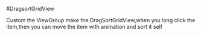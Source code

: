 #DragsortGridView

Custom the ViewGroup make the DragSortGridView,when you long click the item,then you can move the item with animation and sort it self
